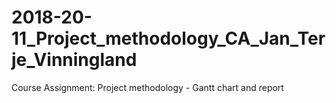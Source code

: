 # 2018-20-11_Project_methodology_CA_Jan_Terje_Vinningland
 Course Assignment: Project methodology - Gantt chart and report
